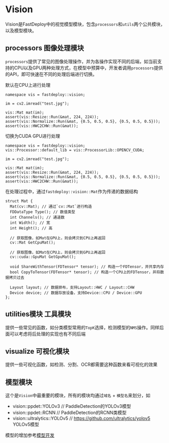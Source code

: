 # Vision

Vision是FastDeploy中的视觉模型模块，包含`processors`和`utils`两个公共模块，以及模型模块。

## processors 图像处理模块

`processors`提供了常见的图像处理操作，并为各操作实现不同的后端，如当前支持的CPU以及GPU两种处理方式，在模型中预算中，开发者调用`processors`提供的API，即可快速在不同的处理后端进行切换。

默认在CPU上进行处理
```
namespace vis = fastdeploy::vision;

im = cv2.imread("test.jpg");

vis::Mat mat(im);
assert(vis::Resize::Run(&mat, 224, 224));
assert(vis::Normalize::Run(&mat, {0.5, 0.5, 0.5}, {0.5, 0.5, 0.5}));
assert(vis::HWC2CHW::Run(&mat));
```

切换为CUDA GPU进行处理
```
namespace vis = fastdeploy::vision;
vis::Processor::default_lib = vis::ProcessorLib::OPENCV_CUDA;

im = cv2.imread("test.jpg");

vis::Mat mat(im);
assert(vis::Resize::Run(&mat, 224, 224));
assert(vis::Normalize::Run(&mat, {0.5, 0.5, 0.5}, {0.5, 0.5, 0.5}));
assert(vis::HWC2CHW::Run(&mat));
```

在处理过程中，通过`fastdeploy::vision::Mat`作为传递的数据结构
```
struct Mat {
  Mat(cv::Mat); // 通过`cv::Mat`进行构造
  FDDataType Type(); // 数值类型
  int Channels(); // 通道数
  int Width(); // 宽
  int Height(); // 高

  // 获取图像，如Mat在GPU上，则会拷贝到CPU上再返回
  cv::Mat GetCpuMat();

  // 获取图像，如Mat在CPU上，则会拷贝到GPU上再返回
  cv::cuda::GpuMat GetGpuMat();

  void ShareWithTensor(FDTensor* tensor); // 构造一个FDTensor，并共享内存
  bool CopyToTensor(FDTensor* tensor); // 构造一个CPU上的FDTensor，并将数据拷贝过去

  Layout layout; // 数据排布，支持Layout::HWC / Layout::CHW
  Device device; // 数据存放设备，支持Device::CPU / Device::GPU
};
```

## utilities模块 工具模块

提供一些常见的函数，如分类模型常用的`TopK`选择，检测模型的`NMS`操作。同样后面可以考虑将后处理的实现也有不同后端


## visualize 可视化模块

提供一些可视化函数，如检测、分割、OCR都需要这种函数来看可视化的效果

## 模型模块

这个是`Vision`中最重要的模块，所有的模块均通过`域名` + `模型名`来划分，如

- vision::ppdet::YOLOv3  // PaddleDetection的YOLOv3模型
- vision::ppdet::RCNN  // PaddleDetection的RCNN类模型
- vision::ultralytics::YOLOv5 // https://github.com/ultralytics/yolov5 YOLOv5模型

模型的增加参考[模型开发](models.md)
